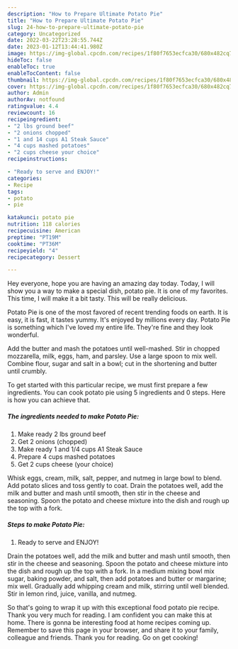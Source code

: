 ```yaml
---
description: "How to Prepare Ultimate Potato Pie"
title: "How to Prepare Ultimate Potato Pie"
slug: 24-how-to-prepare-ultimate-potato-pie
category: Uncategorized
date: 2022-03-22T23:28:55.744Z
date: 2023-01-12T13:44:41.980Z
image: https://img-global.cpcdn.com/recipes/1f80f7653ecfca30/680x482cq70/potato-pie-recipe-main-photo.jpg
hideToc: false
enableToc: true
enableTocContent: false
thumbnail: https://img-global.cpcdn.com/recipes/1f80f7653ecfca30/680x482cq70/potato-pie-recipe-main-photo.jpg
cover: https://img-global.cpcdn.com/recipes/1f80f7653ecfca30/680x482cq70/potato-pie-recipe-main-photo.jpg
author: Admin
authorAv: notfound
ratingvalue: 4.4
reviewcount: 16
recipeingredient:
- "2 lbs ground beef"
- "2 onions chopped"
- "1 and 14 cups A1 Steak Sauce"
- "4 cups mashed potatoes"
- "2 cups cheese your choice"
recipeinstructions:

- "Ready to serve and ENJOY!"
categories:
- Recipe
tags:
- potato
- pie

katakunci: potato pie 
nutrition: 118 calories
recipecuisine: American
preptime: "PT19M"
cooktime: "PT36M"
recipeyield: "4"
recipecategory: Dessert

---
```



Hey everyone, hope you are having an amazing day today. Today, I will show you a way to make a special dish, potato pie. It is one of my favorites. This time, I will make it a bit tasty. This will be really delicious.

Potato Pie is one of the most favored of recent trending foods on earth. It is easy, it is fast, it tastes yummy. It's enjoyed by millions every day. Potato Pie is something which I've loved my entire life. They're fine and they look wonderful.

Add the butter and mash the potatoes until well-mashed. Stir in chopped mozzarella, milk, eggs, ham, and parsley. Use a large spoon to mix well. Combine flour, sugar and salt in a bowl; cut in the shortening and butter until crumbly.


To get started with this particular recipe, we must first prepare a few ingredients. You can cook potato pie using 5 ingredients and 0 steps. Here is how you can achieve that.

<!--inarticleads1-->

##### The ingredients needed to make Potato Pie:

1. Make ready 2 lbs ground beef
1. Get 2 onions (chopped)
1. Make ready 1 and 1/4 cups A1 Steak Sauce
1. Prepare 4 cups mashed potatoes
1. Get 2 cups cheese (your choice)


Whisk eggs, cream, milk, salt, pepper, and nutmeg in large bowl to blend. Add potato slices and toss gently to coat. Drain the potatoes well, add the milk and butter and mash until smooth, then stir in the cheese and seasoning. Spoon the potato and cheese mixture into the dish and rough up the top with a fork. 

<!--inarticleads2-->

##### Steps to make Potato Pie:


1. Ready to serve and ENJOY!

Drain the potatoes well, add the milk and butter and mash until smooth, then stir in the cheese and seasoning. Spoon the potato and cheese mixture into the dish and rough up the top with a fork. In a medium mixing bowl mix sugar, baking powder, and salt, then add potatoes and butter or margarine; mix well. Gradually add whipping cream and milk, stirring until well blended. Stir in lemon rind, juice, vanilla, and nutmeg. 

So that's going to wrap it up with this exceptional food potato pie recipe. Thank you very much for reading. I am confident you can make this at home. There is gonna be interesting food at home recipes coming up. Remember to save this page in your browser, and share it to your family, colleague and friends. Thank you for reading. Go on get cooking!
